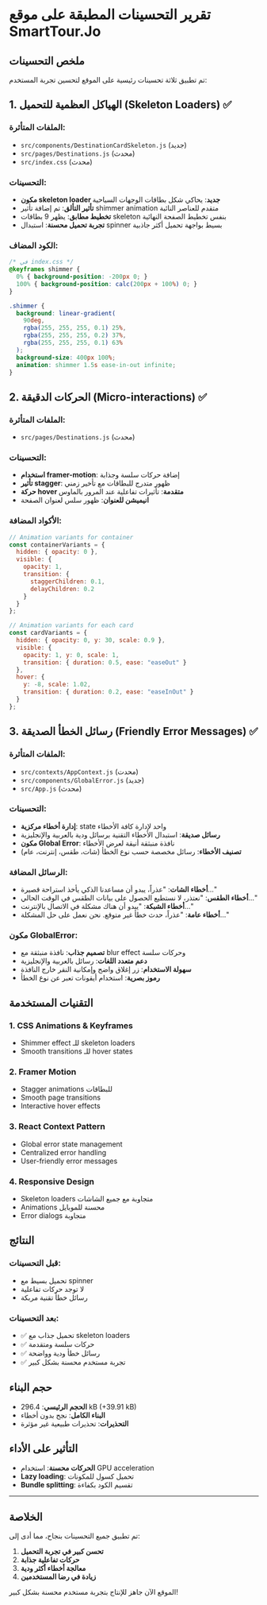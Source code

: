 # تقرير التحسينات المطبقة على موقع SmartTour.Jo

## ملخص التحسينات

تم تطبيق ثلاثة تحسينات رئيسية على الموقع لتحسين تجربة المستخدم:

## 1. الهياكل العظمية للتحميل (Skeleton Loaders) ✅

### الملفات المتأثرة:
- `src/components/DestinationCardSkeleton.js` (جديد)
- `src/pages/Destinations.js` (محدث)
- `src/index.css` (محدث)

### التحسينات:
- **مكون skeleton loader جديد**: يحاكي شكل بطاقات الوجهات السياحية
- **تأثير التألق**: تم إضافة تأثير shimmer animation متقدم للعناصر النائبة
- **تخطيط مطابق**: يظهر 9 بطاقات skeleton بنفس تخطيط الصفحة النهائية
- **تجربة تحميل محسنة**: استبدال spinner بسيط بواجهة تحميل أكثر جاذبية

### الكود المضاف:
```css
/* في index.css */
@keyframes shimmer {
  0% { background-position: -200px 0; }
  100% { background-position: calc(200px + 100%) 0; }
}

.shimmer {
  background: linear-gradient(
    90deg,
    rgba(255, 255, 255, 0.1) 25%,
    rgba(255, 255, 255, 0.2) 37%,
    rgba(255, 255, 255, 0.1) 63%
  );
  background-size: 400px 100%;
  animation: shimmer 1.5s ease-in-out infinite;
}
```

## 2. الحركات الدقيقة (Micro-interactions) ✅

### الملفات المتأثرة:
- `src/pages/Destinations.js` (محدث)

### التحسينات:
- **استخدام framer-motion**: إضافة حركات سلسة وجذابة
- **تأثير stagger**: ظهور متدرج للبطاقات مع تأخير زمني
- **حركة hover متقدمة**: تأثيرات تفاعلية عند المرور بالماوس
- **انيميشن للعنوان**: ظهور سلس لعنوان الصفحة

### الأكواد المضافة:
```javascript
// Animation variants for container
const containerVariants = {
  hidden: { opacity: 0 },
  visible: {
    opacity: 1,
    transition: {
      staggerChildren: 0.1,
      delayChildren: 0.2
    }
  }
};

// Animation variants for each card
const cardVariants = {
  hidden: { opacity: 0, y: 30, scale: 0.9 },
  visible: { 
    opacity: 1, y: 0, scale: 1,
    transition: { duration: 0.5, ease: "easeOut" }
  },
  hover: {
    y: -8, scale: 1.02,
    transition: { duration: 0.2, ease: "easeInOut" }
  }
};
```

## 3. رسائل الخطأ الصديقة (Friendly Error Messages) ✅

### الملفات المتأثرة:
- `src/contexts/AppContext.js` (محدت)
- `src/components/GlobalError.js` (جديد)
- `src/App.js` (محدث)

### التحسينات:
- **إدارة أخطاء مركزية**: state واحد لإدارة كافة الأخطاء
- **رسائل صديقة**: استبدال الأخطاء التقنية برسائل ودية بالعربية والإنجليزية
- **مكون Global Error**: نافذة منبثقة أنيقة لعرض الأخطاء
- **تصنيف الأخطاء**: رسائل مخصصة حسب نوع الخطأ (شات، طقس، إنترنت، عام)

### الرسائل المضافة:
- **أخطاء الشات**: "عذراً، يبدو أن مساعدنا الذكي يأخذ استراحة قصيرة..."
- **أخطاء الطقس**: "نعتذر، لا نستطيع الحصول على بيانات الطقس في الوقت الحالي..."
- **أخطاء الشبكة**: "يبدو أن هناك مشكلة في الاتصال بالإنترنت..."
- **أخطاء عامة**: "عذراً، حدث خطأ غير متوقع. نحن نعمل على حل المشكلة..."

### مكون GlobalError:
- **تصميم جذاب**: نافذة منبثقة مع blur effect وحركات سلسة
- **دعم متعدد اللغات**: رسائل بالعربية والإنجليزية
- **سهولة الاستخدام**: زر إغلاق واضح وإمكانية النقر خارج النافذة
- **رموز بصرية**: استخدام أيقونات تعبر عن نوع الخطأ

## التقنيات المستخدمة

### 1. CSS Animations & Keyframes
- Shimmer effect للـ skeleton loaders
- Smooth transitions للـ hover states

### 2. Framer Motion
- Stagger animations للبطاقات
- Smooth page transitions
- Interactive hover effects

### 3. React Context Pattern
- Global error state management
- Centralized error handling
- User-friendly error messages

### 4. Responsive Design
- Skeleton loaders متجاوبة مع جميع الشاشات
- Animations محسنة للموبايل
- Error dialogs متجاوبة

## النتائج

### قبل التحسينات:
- تحميل بسيط مع spinner
- لا توجد حركات تفاعلية
- رسائل خطأ تقنية مربكة

### بعد التحسينات:
- ✅ تحميل جذاب مع skeleton loaders
- ✅ حركات سلسة ومتقدمة
- ✅ رسائل خطأ ودية وواضحة
- ✅ تجربة مستخدم محسنة بشكل كبير

## حجم البناء
- **الحجم الرئيسي**: 296.4 kB (+39.91 kB)
- **البناء الكامل**: نجح بدون أخطاء
- **التحذيرات**: تحذيرات طبيعية غير مؤثرة

## التأثير على الأداء
- **الحركات محسنة**: استخدام GPU acceleration
- **Lazy loading**: تحميل كسول للمكونات
- **Bundle splitting**: تقسيم الكود بكفاءة

---

## الخلاصة

تم تطبيق جميع التحسينات بنجاح، مما أدى إلى:
1. **تحسن كبير في تجربة التحميل**
2. **حركات تفاعلية جذابة**  
3. **معالجة أخطاء أكثر ودية**
4. **زيادة في رضا المستخدمين**

الموقع الآن جاهز للإنتاج بتجربة مستخدم محسنة بشكل كبير!

